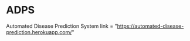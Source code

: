 # ADPS
Automated Disease Prediction System
link = "https://automated-disease-prediction.herokuapp.com/"

